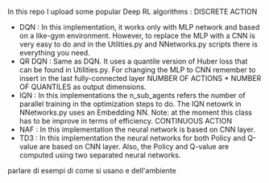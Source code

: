 In this repo I upload some popular Deep RL algorithms :
DISCRETE ACTION
* DQN : In this implementation, it works only with MLP network and based on a like-gym environment. However, to replace the MLP with a CNN is very easy to do and in the Utilities.py and NNetworks.py scripts there is everything you need.
* QR DQN : Same as DQN. It uses a quantile version of Huber loss that can be found in Utilities.py. For changing the MLP to CNN remember to insert in the last fully-connected layer NUMBER OF ACTIONS * NUMBER OF QUANTILES as output dimensions. 
* IQN : In this implementations the n_sub_agents refers the number of parallel training in the optimization steps to do. The IQN netowrk in NNetworks.py uses an Embedding NN. Note: at the moment this class has to be improve in terms of efficiency.
CONTINUOUS ACTION
* NAF : In this implementation the neural network is based on CNN layer.
* TD3 : In this implementation the neural networks for both Policy and Q-value are based on CNN layer. Also, the Policy and Q-value are computed using two separated neural networks.




parlare di esempi di come si usano e dell'ambiente
